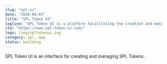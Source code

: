 ```yaml
---
slug: "spl-ui"
date: "2020-04-03"
title: "SPL Token UI"
logline: "SPL Token UI is a platform facilitating the creation and management of SPL tokens."
cta: "https://www.spl-token-ui.com/"
logo: /img/spltokenui.svg
category: spl, app
status: building
---
```


SPL Token UI is an interface for creating and managing SPL Tokens.
